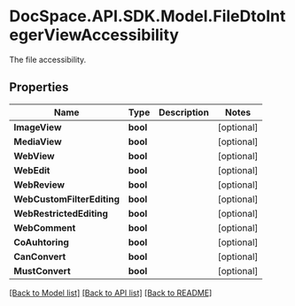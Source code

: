 # DocSpace.API.SDK.Model.FileDtoIntegerViewAccessibility
The file accessibility.

## Properties

Name | Type | Description | Notes
------------ | ------------- | ------------- | -------------
**ImageView** | **bool** |  | [optional] 
**MediaView** | **bool** |  | [optional] 
**WebView** | **bool** |  | [optional] 
**WebEdit** | **bool** |  | [optional] 
**WebReview** | **bool** |  | [optional] 
**WebCustomFilterEditing** | **bool** |  | [optional] 
**WebRestrictedEditing** | **bool** |  | [optional] 
**WebComment** | **bool** |  | [optional] 
**CoAuhtoring** | **bool** |  | [optional] 
**CanConvert** | **bool** |  | [optional] 
**MustConvert** | **bool** |  | [optional] 

[[Back to Model list]](../README.md#documentation-for-models) [[Back to API list]](../README.md#documentation-for-api-endpoints) [[Back to README]](../README.md)

